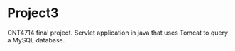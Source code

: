 # Project3
 CNT4714 final project. Servlet application in java that uses Tomcat to query a MySQL database.

